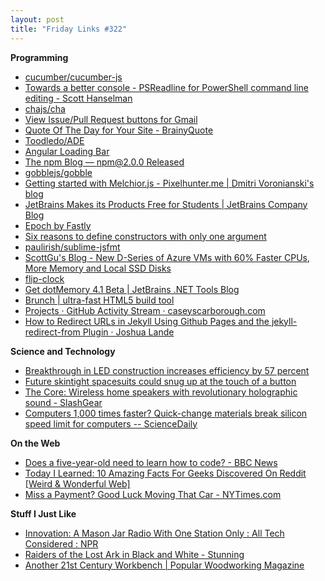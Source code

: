 ```yaml
---
layout: post
title: "Friday Links #322"
---
```

**Programming**

- [cucumber/cucumber-js](https://github.com/cucumber/cucumber-js)
- [Towards a better console - PSReadline for PowerShell command line editing - Scott Hanselman](http://www.hanselman.com/blog/TowardsABetterConsolePSReadlineForPowerShellCommandLineEditing.aspx)
- [chajs/cha](https://github.com/chajs/cha)
- [View Issue/Pull Request buttons for Gmail](https://github.com/blog/1891-view-issue-pull-request-buttons-for-gmail)
- [Quote Of The Day for Your Site - BrainyQuote](http://www.brainyquote.com/link/)
- [Toodledo/ADE](https://github.com/Toodledo/ADE)
- [Angular Loading Bar](http://chieffancypants.github.io/angular-loading-bar/)
- [The npm Blog — npm@2.0.0 Released](http://blog.npmjs.org/post/98131109725/npm-2-0-0)
- [gobblejs/gobble](https://github.com/gobblejs/gobble)
- [Getting started with Melchior.js - Pixelhunter.me | Dmitri Voronianski's blog](http://pixelhunter.me/post/98247138509/getting-started-with-melchior-js)
- [JetBrains Makes its Products Free for Students | JetBrains Company Blog](http://blog.jetbrains.com/blog/2014/09/23/jetbrains-makes-its-products-free-for-students/)
- [Epoch by Fastly](http://fastly.github.io/epoch/)
- [Six reasons to define constructors with only one argument](https://gcanti.github.io/2014/09/25/six-reasons-to-define-constructors-with-only-one-argument.html)
- [paulirish/sublime-jsfmt](https://github.com/paulirish/sublime-jsfmt)
- [ScottGu's Blog - New D-Series of Azure VMs with 60% Faster CPUs, More Memory and Local SSD Disks](http://weblogs.asp.net/scottgu/new-d-series-of-azure-vms-with-60-faster-cpus-more-memory-and-local-ssd-disks)
- [flip-clock](http://granze.github.io/flip-clock/components/flip-clock/)
- [Get dotMemory 4.1 Beta | JetBrains .NET Tools Blog](http://blog.jetbrains.com/dotnet/2014/09/19/get-dotmemory-4-1-beta/)
- [Brunch | ultra-fast HTML5 build tool](http://brunch.io/)
- [Projects · GitHub Activity Stream · caseyscarborough.com](http://caseyscarborough.com/projects/github-activity/)
- [How to Redirect URLs in Jekyll Using Github Pages and the jekyll-redirect-from Plugin · Joshua Lande](http://joshualande.com/redirect-urls-jekyll-github/)

**Science and Technology**

- [Breakthrough in LED construction increases efficiency by 57 percent](http://www.gizmag.com/organic-led-efficiency-increase-nanotechnology/33971/)
- [Future skintight spacesuits could snug up at the touch of a button](http://www.gizmag.com/mit-shrink-wrap-spacesuit/33866/)
- [The Core: Wireless home speakers with revolutionary holographic sound - SlashGear](http://www.slashgear.com/the-core-wireless-home-speakers-with-revolutionary-holographic-sound-26347628/)
- [Computers 1,000 times faster? Quick-change materials break silicon speed limit for computers -- ScienceDaily](http://www.sciencedaily.com/releases/2014/09/140919110639.htm?utm_source=feedburner&utm_medium=feed&utm_campaign=Feed%3A+sciencedaily+%28Latest+Science+News+--+ScienceDaily%29)

**On the Web**

- [Does a five-year-old need to learn how to code? - BBC News](http://m.bbc.com/news/technology-29145904)
- [Today I Learned: 10 Amazing Facts For Geeks Discovered On Reddit [Weird & Wonderful Web]](http://www.makeuseof.com/tag/learned-amazing-facts-geeks-reddit-weird-wonderful-web/)
- [Miss a Payment? Good Luck Moving That Car - NYTimes.com](http://dealbook.nytimes.com/2014/09/24/miss-a-payment-good-luck-moving-that-car/?_php=true&_type=blogs&_php=true&_type=blogs&_r=1&)

**Stuff I Just Like**

- [Innovation: A Mason Jar Radio With One Station Only : All Tech Considered : NPR](http://www.npr.org/blogs/alltechconsidered/2014/09/25/351514077/innovation-a-mason-jar-radio-with-one-station-only?utm_medium=RSS&utm_campaign=technology)
- [Raiders of the Lost Ark in Black and White - Stunning](http://extension765.com/sdr/18-raiders)
- [Another 21st Century Workbench | Popular Woodworking Magazine](http://www.popularwoodworking.com/woodworking-blogs/editors-blog/another-21st-century-workbench)
